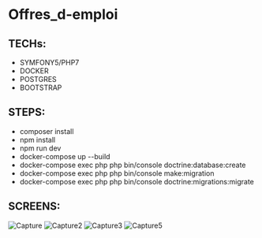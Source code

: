 ﻿# Offres_d-emploi
 ## TECHs:
 * SYMFONY5/PHP7
 * DOCKER
 * POSTGRES
 * BOOTSTRAP
 ## STEPS: 
* composer install
* npm install
* npm run dev
* docker-compose up --build
* docker-compose exec php php bin/console doctrine:database:create
* docker-compose exec php php bin/console make:migration
* docker-compose exec php php bin/console doctrine:migrations:migrate
 ## SCREENS:
![Capture](https://user-images.githubusercontent.com/26094313/215843709-17b91369-8398-4327-b90c-bb960a4389ba.PNG)
![Capture2](https://user-images.githubusercontent.com/26094313/215843716-101906e0-d335-4ac7-b770-6f29d243ee78.PNG)
![Capture3](https://user-images.githubusercontent.com/26094313/215843720-9ebad3ba-ecfc-4b95-99a0-c28ea11a6f96.PNG)
![Capture5](https://user-images.githubusercontent.com/26094313/215843723-456f098d-221a-4be6-a419-20d9ba28582f.PNG)
